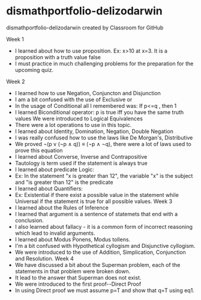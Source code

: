 # dismathportfolio-delizodarwin
dismathportfolio-delizodarwin created by Classroom for GitHub

  Week 1
- I learned about how to use proposition.
   Ex: x>10 at x=3. It is a proposition with a truth value false
- I must practice in much challenging problems for the preparation for the upcoming quiz.

Week 2
- I learned how to use Negation, Conjuncton and Disjunction
- I am a bit confused with the use of Exclusive or
- In the usage of Conditional all I remembered was: 
   If p<=q , then 1
- I learned Biconditional operator: 
  p is true iff you have the same truth values
  We were introduced to Logical Equivalences
- There were a lot operations to use in this topic.
- I learned about Identity, Domination, Negation, Double Negation
- I was really confused how to use the laws like De Morgan's, Distributive
- We proved ¬(p v (¬p ∧ q)) ≡ (¬p ∧ ¬q), there were a lot of laws used to prove this equation
- I learned about Converse, Inverse and Contrapositive
- Tautology is term used if the statement is always true
- I learned about predicate Logic:
-   Ex: In the statement "x is greater than 12", the variable "x" is the subject and "is greater than 12" is the predicate
- I learned about Quantifiers: 
-   Ex: Existential if there exist a possible value in the statement while Universal if the statement is true for all possible values.
 Week 3
- I learned about the Rules of Inference
- I learned that argument is a sentence of statemets that end with a conclusion.
- I also learned about fallacy - it is a common form of incorrect reasoning which lead to invalid arguments.
- I learned about Modus Ponens, Modus tollens.
- I'm a bit confused with Hypothetical cyllogism and Disjunctive cyllogism.
- We were introduced to the use of Addition, Simplication, Conjunction and Resolution.
  Week 4
- We have discussed a bit about the Superman problem, each of the statements in that problem were broken down.
- It lead to the answer that Superman does not exist.
- We were introduced to the first proof--Direct Proof
- In using Direct proof we must assume p=T and show that q=T using eq1.

